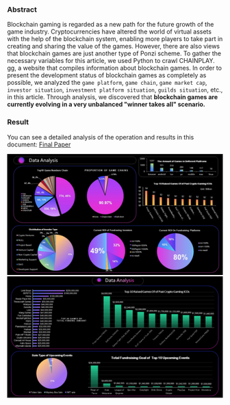 ### Abstract

Blockchain gaming is regarded as a new path for the future growth of the game industry. Cryptocurrencies have altered the world of virtual assets with the help of the blockchain system, enabling more players to take part in creating and sharing the value of the games. However, there are also views that blockchain games are just another type of Ponzi scheme. To gather the necessary variables for this article, we used Python to crawl CHAINPLAY. gg, a website that compiles information about blockchain games. In order to present the development status of blockchain games as completely as possible, we analyzed the `game platform`, `game chain`, `game market cap`, `investor situation`, `investment platform situation`, `guilds situation`, etc., in this article. Through analysis, we discovered that **blockchain games are currently evolving in a very unbalanced "winner takes all" scenario.**

### Result
You can see a detailed analysis of the operation and results in this document:
[Final Paper](/Final%20paper.pdf)

![](/pic/2.jpg)
![](/pic/1.png)
